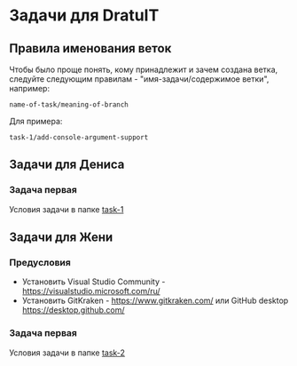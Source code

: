 # Задачи для DratuIT

## Правила именования веток

Чтобы было проще понять, кому принадлежит и зачем создана ветка, следуйте следующим правилам - "имя-задачи/содержимое ветки", например:

```
name-of-task/meaning-of-branch
```

Для примера:

```
task-1/add-console-argument-support
```

## Задачи для Дениса

### Задача первая

Условия задачи в папке [task-1](task-1/README.md)

## Задачи для Жени

### Предусловия

- Установить Visual Studio Community - https://visualstudio.microsoft.com/ru/
- Установить GitKraken - https://www.gitkraken.com/ или GitHub desktop https://desktop.github.com/

### Задача первая

Условия задачи в папке [task-2](task-2/README.md)